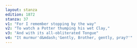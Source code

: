 ```yaml
---
layout: stanza
edition: 1872
stanza: 37
v1: "For I remember stopping by the way"
v2: "To watch a Potter thumping his wet Clay,"
v3: "And with its all-obliterated Tongue"
v4: "It murmur'd&mdash;'Gently, Brother, gently, pray?'"
---
```

